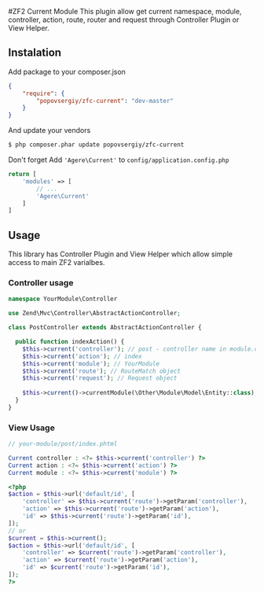 #ZF2 Current Module
This plugin allow get current namespace, module, controller, action, route, router and request through Controller Plugin or View Helper.

## Instalation
Add package to your composer.json
```json
{
    "require": {
        "popovsergiy/zfc-current": "dev-master"
    }
}
```

And update your vendors
```sh
$ php composer.phar update popovsergiy/zfc-current
```

Don't forget Add `'Agere\Current'` to `config/application.config.php`
```php
return [
    'modules' => [
    	// ...
    	'Agere\Current'
    ]
]    
```


## Usage

This library has Controller Plugin and View Helper which allow simple access to main ZF2 varialbes.

### Controller usage
```php
namespace YourModule\Controller

use Zend\Mvc\Controller\AbstractActionController;

class PostController extends AbstractActionController {

  public function indexAction() {
    $this->current('controller'); // post - controller name in module.config.php
    $this->current('action'); // index
    $this->current('module'); // YourModule  
    $this->current('route'); // RouteMatch object  
    $this->current('request'); // Request object
    
    $this->current()->currentModule(\Other\Module\Model\Entity::class); // Other\Module
  }
}
```

### View Usage
```php
// your-module/post/index.phtml

Current controller : <?= $this->current('controller') ?>
Current action : <?= $this->current('action') ?>
Current module : <?= $this->current('module') ?>

<?php
$action = $this->url('default/id', [
	'controller' => $this->current('route')->getParam('controller'),
	'action' => $this->current('route')->getParam('action'),
	'id' => $this->current('route')->getParam('id'),
]);
// or
$current = $this->current();
$action = $this->url('default/id', [
	'controller' => $current('route')->getParam('controller'),
	'action' => $current('route')->getParam('action'),
	'id' => $current('route')->getParam('id'),
]);
?>
```
